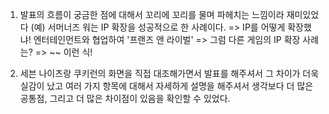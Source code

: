 1. 발표의 흐름이 궁금한 점에 대해서 꼬리에 꼬리를 물며 파헤치는 느낌이라 재미있었다
(예) 서머너즈 워는 IP 확장을 성공적으로 한 사례이다.
=> IP를 어떻게 확장했냐! 엔터테인먼트와 협업하여 '프랜즈 앤 라이벌'
=> 그럼 다른 게임의 IP 확장 사례는?
=> ~~
이런 식!

2. 세븐 나이츠랑 쿠키런의 화면을 직접 대조해가면서 발표를 해주셔서
그 차이가 더욱 실감이 났고 
여러 가지 항목에 대해서 자세하게 설명을 해주셔서 생각보다 더 많은 공통점, 그리고
더 많은 차이점이 있음을 확인할 수 있었다.
